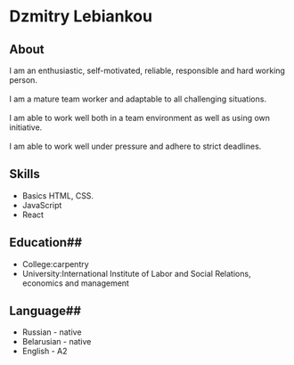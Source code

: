 
#  Dzmitry Lebiankou  #

## About
I am an enthusiastic, self-motivated, reliable, responsible and hard working person.<br/>  
I am a mature team worker and adaptable to all challenging situations.<br/>  
I am able to work well both in a team environment as well as using own initiative.<br/>  
I am able to work well under pressure and adhere to strict deadlines.

## Skills ##
* Basics HTML, CSS.
* JavaScript
* React

## Education##
* Сollege:carpentry
* University:International Institute of Labor and Social Relations, economics and management
## Language##
* Russian - native
* Belarusian - native
* English - A2